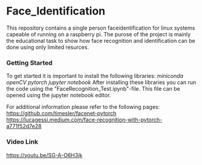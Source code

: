 # Face_Identification
This repository contains a single person faceidentification for linux systems capeable of running on a raspberry pi.
The purose of the project is mainly the educational task to show how face recognition and identification can be done using only limited resurces.

### Getting Started
To get started it is important to install the following libraries:
  *miniconda
  openCV
  pytorch
  jupyter notebook*
After installing these libraries you can run the code using the "FaceRecognition_Test.ipynb"-file.
This file can be opened using the jupyter notebook editor.

For additional information please refer to the following pages:
https://github.com/timesler/facenet-pytorch
https://lucagessi.medium.com/face-recognition-with-pytorch-a771f52d7e28

### Video Link
https://youtu.be/SG-A-O6H3jk


